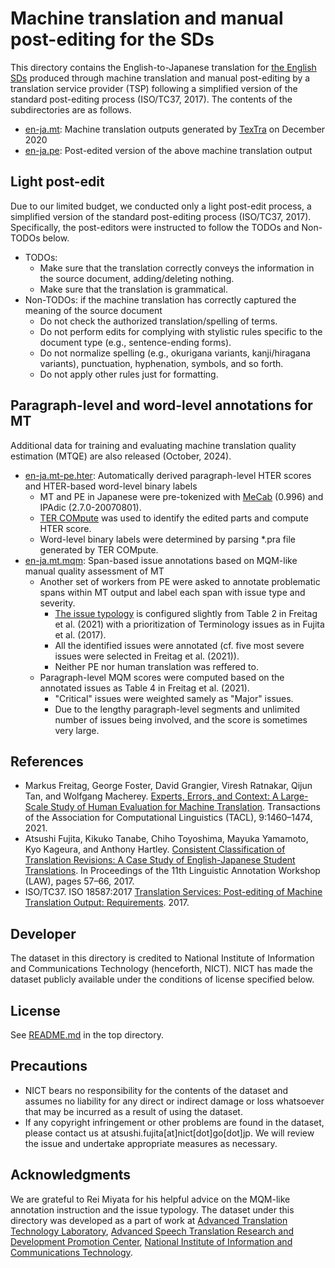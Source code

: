 # Machine translation and manual post-editing for the SDs

This directory contains the English-to-Japanese translation for [the English SDs](../source-document) produced through machine translation and manual post-editing by a translation service provider (TSP) following a simplified version of the standard post-editing process (ISO/TC37, 2017).  The contents of the subdirectories are as follows.

* [en-ja.mt](en-ja.mt): Machine translation outputs generated by [TexTra](https://mt-auto-minhon-mlt.ucri.jgn-x.jp/) on December 2020
* [en-ja.pe](en-ja.pe): Post-edited version of the above machine translation output

## Light post-edit

Due to our limited budget, we conducted only a light post-edit process, a simplified version of the standard post-editing process (ISO/TC37, 2017).  Specifically, the post-editors were instructed to follow the TODOs and Non-TODOs below.

* TODOs:
    * Make sure that the translation correctly conveys the information in the source document, adding/deleting nothing.
    * Make sure that the translation is grammatical.
* Non-TODOs: if the machine translation has correctly captured the meaning of the source document
    * Do not check the authorized translation/spelling of terms.
    * Do not perform edits for complying with stylistic rules specific to the document type (e.g., sentence-ending forms).
    * Do not normalize spelling (e.g., okurigana variants, kanji/hiragana variants), punctuation, hyphenation, symbols, and so forth.
    * Do not apply other rules just for formatting.

## Paragraph-level and word-level annotations for MT

Additional data for training and evaluating machine translation quality estimation (MTQE) are also released (October, 2024).

* [en-ja.mt-pe.hter](en-ja.mt-pe.hter): Automatically derived paragraph-level HTER scores and HTER-based word-level binary labels
    * MT and PE in Japanese were pre-tokenized with [MeCab](https://taku910.github.io/mecab/) (0.996) and IPAdic (2.7.0-20070801).
    * [TER COMpute](https://www.cs.umd.edu/~snover/tercom) was used to identify the edited parts and compute HTER score.
    * Word-level binary labels were determined by parsing *.pra file generated by TER COMpute.
* [en-ja.mt.mqm](en-ja.mt.mqm): Span-based issue annotations based on MQM-like manual quality assessment of MT
    * Another set of workers from PE were asked to annotate problematic spans within MT output and label each span with issue type and severity.
        * [The issue typology](fujita-issue-typology-ja.pdf) is configured slightly from Table 2 in Freitag et al. (2021) with a prioritization of Terminology issues as in Fujita et al. (2017).
        * All the identified issues were annotated (cf. five most severe issues were selected in Freitag et al. (2021)).
        * Neither PE nor human translation was reffered to.
    * Paragraph-level MQM scores were computed based on the annotated issues as Table 4 in Freitag et al. (2021).
        * "Critical" issues were weighted samely as "Major" issues.
        * Due to the lengthy paragraph-level segments and unlimited number of issues being involved, and the score is sometimes very large.

## References

* Markus Freitag, George Foster, David Grangier, Viresh Ratnakar, Qijun Tan, and Wolfgang Macherey. [Experts, Errors, and Context: A Large-Scale Study of Human Evaluation for Machine Translation](https://aclanthology.org/2021.tacl-1.87/). Transactions of the Association for Computational Linguistics (TACL), 9:1460–1474, 2021.
* Atsushi Fujita, Kikuko Tanabe, Chiho Toyoshima, Mayuka Yamamoto, Kyo Kageura, and Anthony Hartley. [Consistent Classification of Translation Revisions: A Case Study of English-Japanese Student Translations](https://aclanthology.org/W17-0807/). In Proceedings of the 11th Linguistic Annotation Workshop (LAW), pages 57–66, 2017.
* ISO/TC37. ISO 18587:2017 [Translation Services: Post-editing of Machine Translation Output: Requirements](https://iso.org/standard/62970.html). 2017.

## Developer

The dataset in this directory is credited to National Institute of Information and Communications Technology (henceforth, NICT).  NICT has made the dataset publicly available under the conditions of license specified below.

## License

See [README.md](../README.md) in the top directory.

## Precautions

* NICT bears no responsibility for the contents of the dataset and assumes no liability for any direct or indirect damage or loss whatsoever that may be incurred as a result of using the dataset.
* If any copyright infringement or other problems are found in the dataset, please contact us at atsushi.fujita[at]nict[dot]go[dot]jp. We will review the issue and undertake appropriate measures as necessary.

## Acknowledgments

We are grateful to Rei Miyata for his helpful advice on the MQM-like annotation instruction and the issue typology.
The dataset under this directory was developed as a part of work at [Advanced Translation Technology Laboratory](https://att-astrec.nict.go.jp/), [Advanced Speech Translation Research and Development Promotion Center](https://astrec.nict.go.jp/), [National Institute of Information and Communications Technology](https://www.nict.go.jp/en/).
